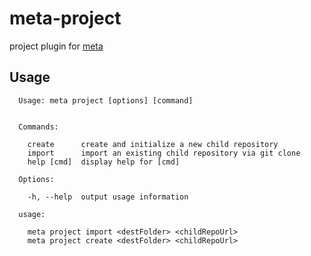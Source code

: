 # meta-project

project plugin for [meta](https://github.com/mateodelnorte/meta)

## Usage

```
  Usage: meta project [options] [command]


  Commands:

    create      create and initialize a new child repository
    import      import an existing child repository via git clone
    help [cmd]  display help for [cmd]

  Options:

    -h, --help  output usage information

```

```
  usage:

    meta project import <destFolder> <childRepoUrl>
    meta project create <destFolder> <childRepoUrl>
```
